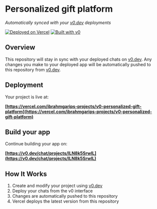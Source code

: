 # Personalized gift platform

*Automatically synced with your [v0.dev](https://v0.dev) deployments*

[![Deployed on Vercel](https://img.shields.io/badge/Deployed%20on-Vercel-black?style=for-the-badge&logo=vercel)](https://vercel.com/ibrahmgarips-projects/v0-personalized-gift-platform)
[![Built with v0](https://img.shields.io/badge/Built%20with-v0.dev-black?style=for-the-badge)](https://v0.dev/chat/projects/lLN8k5SrwIL)

## Overview

This repository will stay in sync with your deployed chats on [v0.dev](https://v0.dev).
Any changes you make to your deployed app will be automatically pushed to this repository from [v0.dev](https://v0.dev).

## Deployment

Your project is live at:

**[https://vercel.com/ibrahmgarips-projects/v0-personalized-gift-platform](https://vercel.com/ibrahmgarips-projects/v0-personalized-gift-platform)**

## Build your app

Continue building your app on:

**[https://v0.dev/chat/projects/lLN8k5SrwIL](https://v0.dev/chat/projects/lLN8k5SrwIL)**

## How It Works

1. Create and modify your project using [v0.dev](https://v0.dev)
2. Deploy your chats from the v0 interface
3. Changes are automatically pushed to this repository
4. Vercel deploys the latest version from this repository
